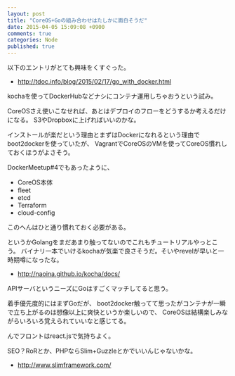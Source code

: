 ```yaml
---
layout: post
title: "CoreOS+Goの組み合わせはたしかに面白そうだ"
date: 2015-04-05 15:09:08 +0900
comments: true
categories: Node
published: true
---
```


以下のエントリがとても興味をくすぐった。

- <http://tdoc.info/blog/2015/02/17/go_with_docker.html>

kochaを使ってDockerHubなどナシにコンテナ運用しちゃおうという試み。

CoreOSさえ使いこなせれば、あとはデプロイのフローをどうするか考えるだけになる。
S3やDropboxに上げればいいのかな。

インストールが楽だという理由とまずはDockerになれるという理由でboot2dockerを使っていたが、
VagrantでCoreOSのVMを使ってCoreOS慣れしておくほうがよさそう。

DockerMeetup#4でもあったように、

- CoreOS本体
- fleet
- etcd
- Terraform
- cloud-config

このへんはひと通り慣れておく必要がある。

というかGolangをまだあまり触ってないのでこれもチュートリアルやっとこう。
バイナリ一本でいけるkochaが気楽で良さそうだ。そいやrevelが早いと一時期噂になったな。

- <http://naoina.github.io/kocha/docs/>

APIサーバというニーズにGoはすごくマッチしてると思う。

着手優先度的にはまずGoだが、
boot2docker触ってて思ったがコンテナが一瞬で立ち上がるのは想像以上に爽快というか楽しいので、
CoreOSは結構楽しみながらいろいろ覚えられていいなと感じてる。

んでフロントはreact.jsで気持ちよく。


SEO？RoRとか、PHPならSlim+Guzzleとかでいいんじゃないかな。

- <http://www.slimframework.com/>
